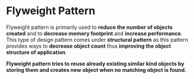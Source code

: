 # Flyweight Pattern

Flyweight pattern is primarily used to **reduce the number of objects created** and to **decrease memory footprint** and **increase performance**. This type of design pattern comes under **structural pattern** as this pattern provides ways to **decrease object count** thus **improving the object structure of application**.

**Flyweight pattern tries to reuse already existing similar kind objects by storing them and creates new object when no matching object is found.**


